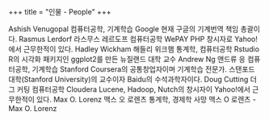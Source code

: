 +++
title = "인물 - People"
+++

Ashish Venugopal	 	컴퓨터공학, 기계학습	Google	현재 구글의 기계번역 책임 총괄이다.
Rasmus Lerdorf	라스무스 레르도프	컴퓨터공학	WePAY	PHP 창시자로 Yahoo!에서 근무한적이 있다.
Hadley Wickham	해들리 위크햄	통계학, 컴퓨터공학	Rstudio	R의 시각화 패키지인 ggplot2를 만든 뉴질랜드 대학 교수
Andrew Ng	앤드류 응	컴퓨터공학, 기계학습	Stanford	Coursera의 공통창업자이며 기계학습 전문가.
스탠포드 대학(Stanford University)의 교수이자 Baidu의 수석과학자이다.
Doug Cutting	더그 커팅	컴퓨터공학	Cloudera	Lucene, Hadoop, Nutch의 창시자이 Yahoo!에서 근무한적이 있다.
Max O. Lorenz	맥스 오 로렌츠	통계학, 경제학	사망	맥스 O 로렌츠 - Max O. Lorenz
